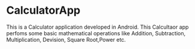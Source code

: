# CalculatorApp
This is a Calculator application developed in Android.
This Calcultaor app perfoms some basic mathematical operations like Addition, Subtraction, Multiplication, Devision, Square Root,Power etc.
